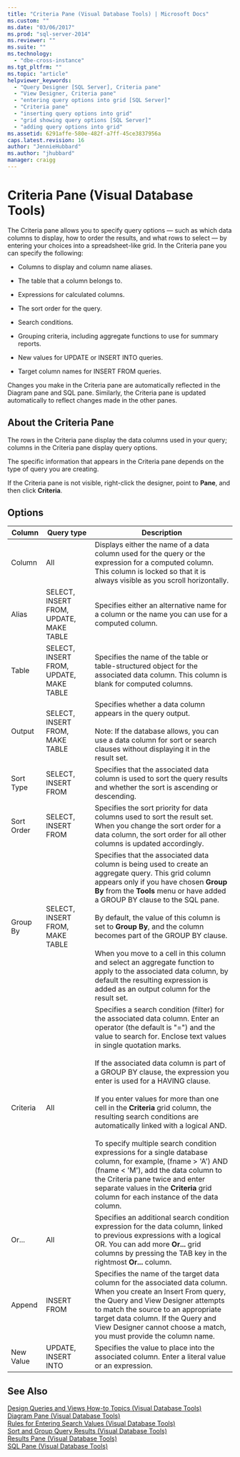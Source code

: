 ```yaml
---
title: "Criteria Pane (Visual Database Tools) | Microsoft Docs"
ms.custom: ""
ms.date: "03/06/2017"
ms.prod: "sql-server-2014"
ms.reviewer: ""
ms.suite: ""
ms.technology: 
  - "dbe-cross-instance"
ms.tgt_pltfrm: ""
ms.topic: "article"
helpviewer_keywords: 
  - "Query Designer [SQL Server], Criteria pane"
  - "View Designer, Criteria pane"
  - "entering query options into grid [SQL Server]"
  - "Criteria pane"
  - "inserting query options into grid"
  - "grid showing query options [SQL Server]"
  - "adding query options into grid"
ms.assetid: 6291affe-580e-482f-a7ff-45ce3837956a
caps.latest.revision: 16
author: "JennieHubbard"
ms.author: "jhubbard"
manager: craigg
---
```

# Criteria Pane (Visual Database Tools)
  The Criteria pane allows you to specify query options — such as which data columns to display, how to order the results, and what rows to select — by entering your choices into a spreadsheet-like grid. In the Criteria pane you can specify the following:  
  
-   Columns to display and column name aliases.  
  
-   The table that a column belongs to.  
  
-   Expressions for calculated columns.  
  
-   The sort order for the query.  
  
-   Search conditions.  
  
-   Grouping criteria, including aggregate functions to use for summary reports.  
  
-   New values for UPDATE or INSERT INTO queries.  
  
-   Target column names for INSERT FROM queries.  
  
 Changes you make in the Criteria pane are automatically reflected in the Diagram pane and SQL pane. Similarly, the Criteria pane is updated automatically to reflect changes made in the other panes.  
  
## About the Criteria Pane  
 The rows in the Criteria pane display the data columns used in your query; columns in the Criteria pane display query options.  
  
 The specific information that appears in the Criteria pane depends on the type of query you are creating.  
  
 If the Criteria pane is not visible, right-click the designer, point to **Pane**, and then click **Criteria**.  
  
## Options  
  
|**Column**|**Query type**|**Description**|  
|----------------|--------------------|---------------------|  
|Column|All|Displays either the name of a data column used for the query or the expression for a computed column. This column is locked so that it is always visible as you scroll horizontally.|  
|Alias|SELECT, INSERT FROM, UPDATE, MAKE TABLE|Specifies either an alternative name for a column or the name you can use for a computed column.|  
|Table|SELECT, INSERT FROM, UPDATE, MAKE TABLE|Specifies the name of the table or table-structured object for the associated data column. This column is blank for computed columns.|  
|Output|SELECT, INSERT FROM, MAKE TABLE|Specifies whether a data column appears in the query output.<br /><br /> Note: If the database allows, you can use a data column for sort or search clauses without displaying it in the result set.|  
|Sort Type|SELECT, INSERT FROM|Specifies that the associated data column is used to sort the query results and whether the sort is ascending or descending.|  
|Sort Order|SELECT, INSERT FROM|Specifies the sort priority for data columns used to sort the result set. When you change the sort order for a data column, the sort order for all other columns is updated accordingly.|  
|Group By|SELECT, INSERT FROM, MAKE TABLE|Specifies that the associated data column is being used to create an aggregate query. This grid column appears only if you have chosen **Group By** from the **Tools** menu or have added a GROUP BY clause to the SQL pane.<br /><br /> By default, the value of this column is set to **Group By**, and the column becomes part of the GROUP BY clause.<br /><br /> When you move to a cell in this column and select an aggregate function to apply to the associated data column, by default the resulting expression is added as an output column for the result set.|  
|Criteria|All|Specifies a search condition (filter) for the associated data column. Enter an operator (the default is "=") and the value to search for. Enclose text values in single quotation marks.<br /><br /> If the associated data column is part of a GROUP BY clause, the expression you enter is used for a HAVING clause.<br /><br /> If you enter values for more than one cell in the **Criteria** grid column, the resulting search conditions are automatically linked with a logical AND.<br /><br /> To specify multiple search condition expressions for a single database column, for example, (fname > 'A') AND (fname < 'M'), add the data column to the Criteria pane twice and enter separate values in the **Criteria** grid column for each instance of the data column.|  
|Or...|All|Specifies an additional search condition expression for the data column, linked to previous expressions with a logical OR. You can add more **Or...** grid columns by pressing the TAB key in the rightmost **Or...** column.|  
|Append|INSERT FROM|Specifies the name of the target data column for the associated data column. When you create an Insert From query, the Query and View Designer attempts to match the source to an appropriate target data column. If the Query and View Designer cannot choose a match, you must provide the column name.|  
|New Value|UPDATE, INSERT INTO|Specifies the value to place into the associated column. Enter a literal value or an expression.|  
  
## See Also  
 [Design Queries and Views How-to Topics &#40;Visual Database Tools&#41;](visual-database-tools.md)   
 [Diagram Pane &#40;Visual Database Tools&#41;](diagram-pane-visual-database-tools.md)   
 [Rules for Entering Search Values &#40;Visual Database Tools&#41;](rules-for-entering-search-values-visual-database-tools.md)   
 [Sort and Group Query Results &#40;Visual Database Tools&#41;](sort-and-group-query-results-visual-database-tools.md)   
 [Results Pane &#40;Visual Database Tools&#41;](results-pane-visual-database-tools.md)   
 [SQL Pane &#40;Visual Database Tools&#41;](sql-pane-visual-database-tools.md)  
  
  